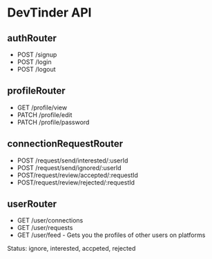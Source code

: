 # DevTinder API

## authRouter

- POST /signup
- POST /login
- POST /logout

## profileRouter

- GET /profile/view
- PATCH /profile/edit
- PATCH /profile/password

## connectionRequestRouter

- POST /request/send/interested/:userId
- POST /request/send/ignored/:userId
- POST/request/review/accepted/:requestId
- POST/request/review/rejected/:requestId

## userRouter

- GET /user/connections
- GET /user/requests
- GET /user/feed - Gets you the profiles of other users on platforms

Status: ignore, interested, accpeted, rejected
